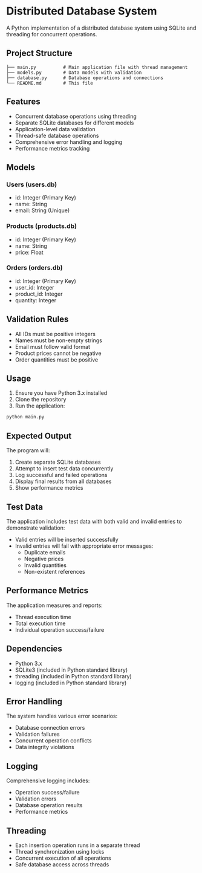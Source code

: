 # Distributed Database System

A Python implementation of a distributed database system using SQLite and threading for concurrent operations.

## Project Structure

```
├── main.py          # Main application file with thread management
├── models.py        # Data models with validation
├── database.py      # Database operations and connections
└── README.md        # This file
```

## Features

- Concurrent database operations using threading
- Separate SQLite databases for different models
- Application-level data validation
- Thread-safe database operations
- Comprehensive error handling and logging
- Performance metrics tracking

## Models

### Users (users.db)
- id: Integer (Primary Key)
- name: String
- email: String (Unique)

### Products (products.db)
- id: Integer (Primary Key)
- name: String
- price: Float

### Orders (orders.db)
- id: Integer (Primary Key)
- user_id: Integer
- product_id: Integer
- quantity: Integer

## Validation Rules

- All IDs must be positive integers
- Names must be non-empty strings
- Email must follow valid format
- Product prices cannot be negative
- Order quantities must be positive

## Usage

1. Ensure you have Python 3.x installed
2. Clone the repository
3. Run the application:
```bash
python main.py
```

## Expected Output

The program will:
1. Create separate SQLite databases
2. Attempt to insert test data concurrently
3. Log successful and failed operations
4. Display final results from all databases
5. Show performance metrics

## Test Data

The application includes test data with both valid and invalid entries to demonstrate validation:

- Valid entries will be inserted successfully
- Invalid entries will fail with appropriate error messages:
  - Duplicate emails
  - Negative prices
  - Invalid quantities
  - Non-existent references

## Performance Metrics

The application measures and reports:
- Thread execution time
- Total execution time
- Individual operation success/failure

## Dependencies

- Python 3.x
- SQLite3 (included in Python standard library)
- threading (included in Python standard library)
- logging (included in Python standard library)

## Error Handling

The system handles various error scenarios:
- Database connection errors
- Validation failures
- Concurrent operation conflicts
- Data integrity violations

## Logging

Comprehensive logging includes:
- Operation success/failure
- Validation errors
- Database operation results
- Performance metrics

## Threading

- Each insertion operation runs in a separate thread
- Thread synchronization using locks
- Concurrent execution of all operations
- Safe database access across threads
